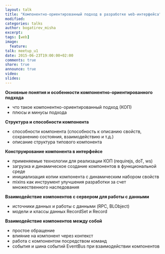```yaml
---
layout: talk
title: "Компонентно-ориентированный подход в разработке web-интерфейса"
modified:
categories: talks
author: bogatirev_misha
excerpt:
tags: [web]
image:
  feature:
talk: meetup_u1
date: 2015-06-23T19:00:00+02:00
comments: true
share: true
announce: true 
video: 
slides: 
---
```



**Основные понятия и особенности компонентно-ориентированного подхода**

* что такое компонентно-ориентированный подход (КОП)
* плюсы и минусы подхода

**Структура и способности компонента**
* способности компонента (способность к описанию свойств, сохранению состояния, взаимодействию и т.д.)
* описание структура типового компонента

**Конструирование компонента в интерфейсе**
* применяемые технологии для реализации КОП (requirejs, doT, ws)
* загрузка и динамическое создание компонентов в функциональной среде
* инициализация копии компонента с динамическим набором свойств
* mixins как инструмент улучшения разработки за счет множественного наследования

**Взаимодействие компонентов с сервером для работы с данными**
* источники данных и работы с данными (RPC, BLObject)
* модели и классы данных RecordSet и Record

**Взаимодействие компонентов между собой**
* простое обращение
* влияние на компонент через контекст
* работа с компонентом посредством команд
* события и шина событий EventBus при взаимодействии компонентов